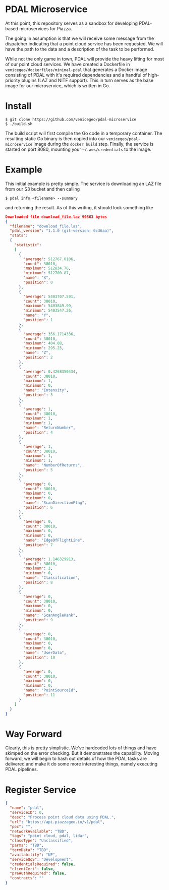 # PDAL Microservice

At this point, this repository serves as a sandbox for developing PDAL-based microservices for Piazza.

The going in assumption is that we will receive some message from the dispatcher indicating that a point cloud service has been requested. We will have the path to the data and a description of the task to be performed.

While not the only game in town, PDAL will provide the heavy lifting for most of our point cloud services. We have created a Dockerfile in `venicegeo/dockerfiles/minimal-pdal` that generates a Docker image consisting of PDAL with it's required dependencies and a handful of high-priority plugins (LAZ and NITF support). This in turn serves as the base image for our microservice, which is written in Go.

# Install

```console
$ git clone https://github.com/venicegeo/pdal-microservice
$ ./build.sh
```

The build script will first compile the Go code in a temporary container. The resulting static Go binary is then copied into our `venicegeo/pdal-microservice` image during the `docker build` step. Finally, the service is started on port 8080, mounting your `~/.aws/credentials` to the image.

# Example

This initial example is pretty simple. The service is downloading an LAZ file from our S3 bucket and then calling

```console
$ pdal info <filename> --summary
```

and returning the result. As of this writing, it should look something like

```json
Downloaded file download_file.laz 99563 bytes
{
  "filename": "download_file.laz",
  "pdal_version": "1.1.0 (git-version: 0c36aa)",
  "stats":
  {
    "statistic":
    [
      {
        "average": 512767.0106,
        "count": 38010,
        "maximum": 512834.76,
        "minimum": 512700.87,
        "name": "X",
        "position": 0
      },
      {
        "average": 5403707.591,
        "count": 38010,
        "maximum": 5403849.99,
        "minimum": 5403547.26,
        "name": "Y",
        "position": 1
      },
      {
        "average": 356.1714336,
        "count": 38010,
        "maximum": 404.08,
        "minimum": 295.25,
        "name": "Z",
        "position": 2
      },
      {
        "average": 0.4268350434,
        "count": 38010,
        "maximum": 1,
        "minimum": 0,
        "name": "Intensity",
        "position": 3
      },
      {
        "average": 1,
        "count": 38010,
        "maximum": 1,
        "minimum": 1,
        "name": "ReturnNumber",
        "position": 4
      },
      {
        "average": 1,
        "count": 38010,
        "maximum": 1,
        "minimum": 1,
        "name": "NumberOfReturns",
        "position": 5
      },
      {
        "average": 0,
        "count": 38010,
        "maximum": 0,
        "minimum": 0,
        "name": "ScanDirectionFlag",
        "position": 6
      },
      {
        "average": 0,
        "count": 38010,
        "maximum": 0,
        "minimum": 0,
        "name": "EdgeOfFlightLine",
        "position": 7
      },
      {
        "average": 1.146329913,
        "count": 38010,
        "maximum": 2,
        "minimum": 0,
        "name": "Classification",
        "position": 8
      },
      {
        "average": 0,
        "count": 38010,
        "maximum": 0,
        "minimum": 0,
        "name": "ScanAngleRank",
        "position": 9
      },
      {
        "average": 0,
        "count": 38010,
        "maximum": 0,
        "minimum": 0,
        "name": "UserData",
        "position": 10
      },
      {
        "average": 0,
        "count": 38010,
        "maximum": 0,
        "minimum": 0,
        "name": "PointSourceId",
        "position": 11
      }
    ]
  }
}
```

# Way Forward

Clearly, this is pretty simplistic. We've hardcoded lots of things and have skimped on the error checking. But it demonstrates the capability. Moving forward, we will begin to hash out details of how the PDAL tasks are delivered and make it do some more interesting things, namely executing PDAL pipelines.

# Register Service

```json
{
  "name": "pdal",
  "serviceID": 0,
  "desc": "Process point cloud data using PDAL.",
  "url": "https://api.piazzageo.io/v1/pdal",
  "poc": "",
  "networkAvailable": "TBD",
  "tags": "point cloud, pdal, lidar",
  "classType": "Unclassified",
  "parms": "TBD",
  "termData": "TBD",
  "availability": "UP",
  "serviceQoS": "Development",
  "credentialsRequired": false,
  "clientCert": false,
  "preAuthRequired": false,
  "contracts": ""
}
```
